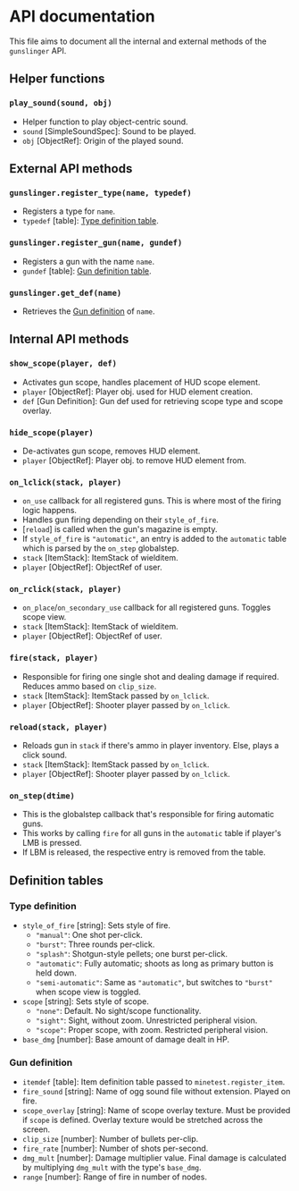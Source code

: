 # API documentation

This file aims to document all the internal and external methods of the `gunslinger` API.

## Helper functions

### `play_sound(sound, obj)`

- Helper function to play object-centric sound.
- `sound` [SimpleSoundSpec]: Sound to be played.
- `obj` [ObjectRef]: Origin of the played sound.

## External API methods

### `gunslinger.register_type(name, typedef)`

- Registers a type for `name`.
- `typedef` [table]: [Type definition table](###Type-definition).

### `gunslinger.register_gun(name, gundef)`

- Registers a gun with the name `name`.
- `gundef` [table]: [Gun definition table](###Gun-definition).

### `gunslinger.get_def(name)`

- Retrieves the [Gun definition](###Gun-definition) of `name`.

## Internal API methods

### `show_scope(player, def)`

- Activates gun scope, handles placement of HUD scope element.
- `player` [ObjectRef]: Player obj. used for HUD element creation.
- `def` [Gun Definition]: Gun def used for retrieving scope type and scope overlay.

### `hide_scope(player)`

- De-activates gun scope, removes HUD element.
- `player` [ObjectRef]: Player obj. to remove HUD element from.

### `on_lclick(stack, player)`

- `on_use` callback for all registered guns. This is where most of the firing logic happens.
- Handles gun firing depending on their `style_of_fire`.
- [`reload`] is called when the gun's magazine is empty.
- If `style_of_fire` is `"automatic"`, an entry is added to the `automatic` table which is parsed by the `on_step` globalstep.
- `stack` [ItemStack]: ItemStack of wielditem.
- `player` [ObjectRef]: ObjectRef of user.

### `on_rclick(stack, player)`

- `on_place`/`on_secondary_use` callback for all registered guns. Toggles scope view.
- `stack` [ItemStack]: ItemStack of wielditem.
- `player` [ObjectRef]: ObjectRef of user.

### `fire(stack, player)`

- Responsible for firing one single shot and dealing damage if required. Reduces ammo based on `clip_size`.
- `stack` [ItemStack]: ItemStack passed by `on_lclick`.
- `player` [ObjectRef]: Shooter player passed by `on_lclick`.

### `reload(stack, player)`

- Reloads gun in `stack` if there's ammo in player inventory. Else, plays a click sound.
- `stack` [ItemStack]: ItemStack passed by `on_lclick`.
- `player` [ObjectRef]: Shooter player passed by `on_lclick`.

### `on_step(dtime)`

- This is the globalstep callback that's responsible for firing automatic guns.
- This works by calling `fire` for all guns in the `automatic` table if player's LMB is pressed.
- If LBM is released, the respective entry is removed from the table.

## Definition tables

### Type definition

- `style_of_fire` [string]: Sets style of fire.
  - `"manual"`: One shot per-click.
  - `"burst"`: Three rounds per-click.
  - `"splash"`: Shotgun-style pellets; one burst per-click.
  - `"automatic"`: Fully automatic; shoots as long as primary button is held down.
  - `"semi-automatic"`: Same as `"automatic"`, but switches to `"burst"` when scope view is toggled.
- `scope` [string]: Sets style of scope.
  - `"none"`: Default. No sight/scope functionality.
  - `"sight"`: Sight, without zoom. Unrestricted peripheral vision.
  - `"scope"`: Proper scope, with zoom. Restricted peripheral vision.
- `base_dmg` [number]: Base amount of damage dealt in HP.

### Gun definition

- `itemdef` [table]: Item definition table passed to `minetest.register_item`.
- `fire_sound` [string]: Name of ogg sound file without extension. Played on fire.
- `scope_overlay` [string]: Name of scope overlay texture. Must be provided if `scope` is defined. Overlay texture would be stretched across the screen.
- `clip_size` [number]: Number of bullets per-clip.
- `fire_rate` [number]: Number of shots per-second.
- `dmg_mult` [number]: Damage multiplier value. Final damage is calculated by multiplying `dmg_mult` with the type's `base_dmg`.
- `range` [number]: Range of fire in number of nodes.
